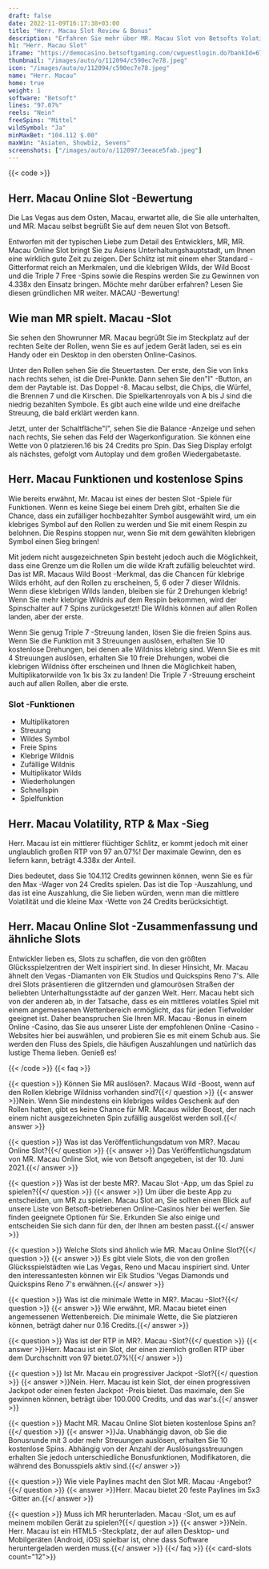 ```yaml
---
draft: false
date: 2022-11-09T16:17:38+03:00
title: "Herr. Macau Slot Review & Bonus"
description: "Erfahren Sie mehr über MR. Macau Slot von Betsofts Volatilität, Funktionen, RTP, Auszahlungen und kostenlosen Spins und Casino -Boni bei den Premier Online -Casinos!"
h1: "Herr. Macau Slot"
iframe: "https://democasino.betsoftgaming.com/cwguestlogin.do?bankId=675&CDN=AUTO&gameId=844"
thumbnail: "/images/auto/o/112094/c590ec7e78.jpeg"
icon: "/images/auto/o/112094/c590ec7e78.jpeg"
name: "Herr. Macau"
home: true
weight: 1
software: "Betsoft"
lines: "97.07%"
reels: "Nein"
freeSpins: "Mittel"
wildSymbol: "Ja"
minMaxBet: "104.112 $.00"
maxWin: "Asiaten, Showbiz, Sevens"
screenshots: ["/images/auto/o/112097/3eeace5fab.jpeg"]
---
```


{{< code >}}<h2>Herr. Macau Online Slot -Bewertung</h2><p>Die Las Vegas aus dem Osten, Macau, erwartet alle, die Sie alle unterhalten, und MR. Macau selbst begrüßt Sie auf dem neuen Slot von Betsoft.</p><p>Entworfen mit der typischen Liebe zum Detail des Entwicklers, MR, MR. Macau Online Slot bringt Sie zu Asiens Unterhaltungshauptstadt, um Ihnen eine wirklich gute Zeit zu zeigen. Der Schlitz ist mit einem eher Standard -Gitterformat reich an Merkmalen, und die klebrigen Wilds, der Wild Boost und die Triple 7 Free -Spins sowie die Respins werden Sie zu Gewinnen von 4.338x den Einsatz bringen. Möchte mehr darüber erfahren? Lesen Sie diesen gründlichen MR weiter. MACAU -Bewertung!</p><h2>Wie man MR spielt. Macau -Slot</h2><p>Sie sehen den Showrunner MR. Macau begrüßt Sie im Steckplatz auf der rechten Seite der Rollen, wenn Sie es auf jedem Gerät laden, sei es ein Handy oder ein Desktop in den obersten Online-Casinos.</p><p>Unter den Rollen sehen Sie die Steuertasten. Der erste, den Sie von links nach rechts sehen, ist die Drei-Punkte. Dann sehen Sie den"I" -Button, an dem der Paytable ist. Das Doppel -8. Macau selbst, die Chips, die Würfel, die Brennen 7 und die Kirschen. Die Spielkartenroyals von A bis J sind die niedrig bezahlten Symbole. Es gibt auch eine wilde und eine dreifache Streuung, die bald erklärt werden kann.</p><p>Jetzt, unter der Schaltfläche"I", sehen Sie die Balance -Anzeige und sehen nach rechts, Sie sehen das Feld der Wagerkonfiguration. Sie können eine Wette von 0 platzieren.16 bis 24 Credits pro Spin. Das Sieg Display erfolgt als nächstes, gefolgt vom Autoplay und dem großen Wiedergabetaste.</p><h2>Herr. Macau Funktionen und kostenlose Spins</h2><p>Wie bereits erwähnt, Mr. Macau ist eines der besten Slot -Spiele für Funktionen. Wenn es keine Siege bei einem Dreh gibt, erhalten Sie die Chance, dass ein zufälliger hochbezahlter Symbol ausgewählt wird, um ein klebriges Symbol auf den Rollen zu werden und Sie mit einem Respin zu belohnen. Die Respins stoppen nur, wenn Sie mit dem gewählten klebrigen Symbol einen Sieg bringen!</p><p>Mit jedem nicht ausgezeichneten Spin besteht jedoch auch die Möglichkeit, dass eine Grenze um die Rollen um die wilde Kraft zufällig beleuchtet wird. Das ist MR. Macaus Wild Boost -Merkmal, das die Chancen für klebrige Wilds erhöht, auf den Rollen zu erscheinen, 5, 6 oder 7 dieser Wildnis. Wenn diese klebrigen Wilds landen, bleiben sie für 2 Drehungen klebrig! Wenn Sie mehr klebrige Wildnis auf dem Respin bekommen, wird der Spinschalter auf 7 Spins zurückgesetzt! Die Wildnis können auf allen Rollen landen, aber der erste.</p><p>Wenn Sie genug Triple 7 -Streuung landen, lösen Sie die freien Spins aus. Wenn Sie die Funktion mit 3 Streuungen auslösen, erhalten Sie 10 kostenlose Drehungen, bei denen alle Wildniss klebrig sind. Wenn Sie es mit 4 Streuungen auslösen, erhalten Sie 10 freie Drehungen, wobei die klebrigen Wildniss öfter erscheinen und Ihnen die Möglichkeit haben, Multiplikatorwilde von 1x bis 3x zu landen! Die Triple 7 -Streuung erscheint auch auf allen Rollen, aber die erste.</p><h3>
Slot -Funktionen</h3><ul>
<li></span>
Multiplikatoren</li>
<li></span>
Streuung</li>
<li></span>
Wildes Symbol</li>
<li></span>
Freie Spins</li>
<li></span>
Klebrige Wildnis</li>
<li></span>
Zufällige Wildnis</li>
<li></span>
Multiplikator Wilds</li>
<li></span>
Wiederholungen</li>
<li></span>
Schnellspin</li>
<li></span>
Spielfunktion</li></ul><h2>Herr. Macau Volatility, RTP & Max -Sieg</h2><p>Herr. Macau ist ein mittlerer flüchtiger Schlitz, er kommt jedoch mit einer unglaublich großen RTP von 97 an.07%! Der maximale Gewinn, den es liefern kann, beträgt 4.338x der Anteil.</p><p>Dies bedeutet, dass Sie 104.112 Credits gewinnen können, wenn Sie es für den Max -Wager von 24 Credits spielen. Das ist die Top -Auszahlung, und das ist eine Auszahlung, die Sie lieben würden, wenn man die mittlere Volatilität und die kleine Max -Wette von 24 Credits berücksichtigt.</p><h2>Herr. Macau Online Slot -Zusammenfassung und ähnliche Slots</h2><p>Entwickler lieben es, Slots zu schaffen, die von den größten Glücksspielzentren der Welt inspiriert sind. In dieser Hinsicht, Mr. Macau ähnelt den Vegas -Diamanten von Elk Studios und Quickspins Reno 7's. Alle drei Slots präsentieren die glitzernden und glamourösen Straßen der beliebten Unterhaltungsstädte auf der ganzen Welt. Herr. Macau hebt sich von der anderen ab, in der Tatsache, dass es ein mittleres volatiles Spiel mit einem angemessenen Wettenbereich ermöglicht, das für jeden Tiefwolder geeignet ist. Daher beanspruchen Sie Ihren MR. Macau -Bonus in einem Online -Casino, das Sie aus unserer Liste der empfohlenen Online -Casino -Websites hier bei auswählen, und probieren Sie es mit einem Schub aus. Sie werden den Fluss des Spiels, die häufigen Auszahlungen und natürlich das lustige Thema lieben. Genieß es!</p>
{{< /code >}}
{{< faq >}}

{{< question >}} Können Sie MR auslösen?. Macaus Wild -Boost, wenn auf den Rollen klebrige Wildniss vorhanden sind?{{</ question >}}
{{< answer >}}Nein. Wenn Sie mindestens ein klebriges wildes Geschenk auf den Rollen hatten, gibt es keine Chance für MR. Macaus wilder Boost, der nach einem nicht ausgezeichneten Spin zufällig ausgelöst werden soll.{{</ answer >}}

{{< question >}} Was ist das Veröffentlichungsdatum von MR?. Macau Online Slot?{{</ question >}}
{{< answer >}} Das Veröffentlichungsdatum von MR. Macau Online Slot, wie von Betsoft angegeben, ist der 10. Juni 2021.{{</ answer >}}

{{< question >}} Was ist der beste MR?. Macau Slot -App, um das Spiel zu spielen?{{</ question >}}
{{< answer >}} Um über die beste App zu entscheiden, um MR zu spielen. Macau Slot an, Sie sollten einen Blick auf unsere Liste von Betsoft-betriebenen Online-Casinos hier bei werfen. Sie finden geeignete Optionen für Sie. Erkunden Sie also einige und entscheiden Sie sich dann für den, der Ihnen am besten passt.{{</ answer >}}

{{< question >}} Welche Slots sind ähnlich wie MR. Macau Online Slot?{{</ question >}}
{{< answer >}} Es gibt viele Slots, die von den großen Glücksspielstädten wie Las Vegas, Reno und Macau inspiriert sind. Unter den interessantesten können wir Elk Studios 'Vegas Diamonds und Quickspins Reno 7's erwähnen.{{</ answer >}}

{{< question >}} Was ist die minimale Wette in MR?. Macau -Slot?{{</ question >}}
{{< answer >}} Wie erwähnt, MR. Macau bietet einen angemessenen Wettenbereich. Die minimale Wette, die Sie platzieren können, beträgt daher nur 0.16 Credits.{{</ answer >}}

{{< question >}} Was ist der RTP in MR?. Macau -Slot?{{</ question >}}
{{< answer >}}Herr. Macau ist ein Slot, der einen ziemlich großen RTP über dem Durchschnitt von 97 bietet.07%!{{</ answer >}}

{{< question >}} Ist Mr. Macau ein progressiver Jackpot -Slot?{{</ question >}}
{{< answer >}}Nein. Herr. Macau ist kein Slot, der einen progressiven Jackpot oder einen festen Jackpot -Preis bietet. Das maximale, den Sie gewinnen können, beträgt über 100.000 Credits, und das war's.{{</ answer >}}

{{< question >}} Macht MR. Macau Online Slot bieten kostenlose Spins an?{{</ question >}}
{{< answer >}}Ja. Unabhängig davon, ob Sie die Bonusrunde mit 3 oder mehr Streuungen auslösen, erhalten Sie 10 kostenlose Spins. Abhängig von der Anzahl der Auslösungsstreuungen erhalten Sie jedoch unterschiedliche Bonusfunktionen, Modifikatoren, die während des Bonusspiels aktiv sind.{{</ answer >}}

{{< question >}} Wie viele Paylines macht den Slot MR. Macau -Angebot?{{</ question >}}
{{< answer >}}Herr. Macau bietet 20 feste Paylines im 5x3 -Gitter an.{{</ answer >}}

{{< question >}} Muss ich MR herunterladen. Macau -Slot, um es auf meinem mobilen Gerät zu spielen?{{</ question >}}
{{< answer >}}Nein. Herr. Macau ist ein HTML5 -Steckplatz, der auf allen Desktop- und Mobilgeräten (Android, iOS) spielbar ist, ohne dass Software heruntergeladen werden muss.{{</ answer >}}
{{</ faq >}}
{{< card-slots count="12">}}